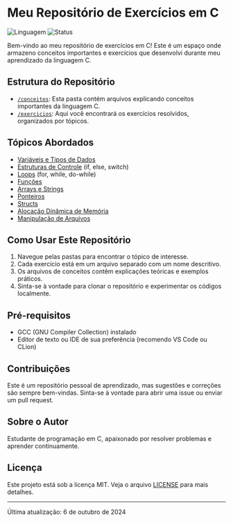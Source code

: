 # Meu Repositório de Exercícios em C

![Linguagem](https://img.shields.io/badge/Linguagem-C-blue)
![Status](https://img.shields.io/badge/Status-Em%20Desenvolvimento-green)

Bem-vindo ao meu repositório de exercícios em C! Este é um espaço onde armazeno conceitos importantes e exercícios que desenvolvi durante meu aprendizado da linguagem C.

## Estrutura do Repositório

- [`/conceitos`](./conceitos): Esta pasta contém arquivos explicando conceitos importantes da linguagem C.
- [`/exercicios`](./exercicios): Aqui você encontrará os exercícios resolvidos, organizados por tópicos.

## Tópicos Abordados

- [Variáveis e Tipos de Dados](./conceitos/variaveis-e-tipos.md)
- [Estruturas de Controle](./conceitos/estruturas-de-controle.md) (if, else, switch)
- [Loops](./conceitos/loops.md) (for, while, do-while)
- [Funções](./conceitos/funcoes.md)
- [Arrays e Strings](./conceitos/arrays-e-strings.md)
- [Ponteiros](./conceitos/ponteiros.md)
- [Structs](./conceitos/structs.md)
- [Alocação Dinâmica de Memória](./conceitos/alocacao-dinamica.md)
- [Manipulação de Arquivos](./conceitos/manipulacao-de-arquivos.md)

## Como Usar Este Repositório

1. Navegue pelas pastas para encontrar o tópico de interesse.
2. Cada exercício está em um arquivo separado com um nome descritivo.
3. Os arquivos de conceitos contêm explicações teóricas e exemplos práticos.
4. Sinta-se à vontade para clonar o repositório e experimentar os códigos localmente.

## Pré-requisitos

- GCC (GNU Compiler Collection) instalado
- Editor de texto ou IDE de sua preferência (recomendo VS Code ou CLion)

## Contribuições

Este é um repositório pessoal de aprendizado, mas sugestões e correções são sempre bem-vindas. Sinta-se à vontade para abrir uma issue ou enviar um pull request.

## Sobre o Autor

Estudante de programação em C, apaixonado por resolver problemas e aprender continuamente.

## Licença

Este projeto está sob a licença MIT. Veja o arquivo [LICENSE](./LICENSE) para mais detalhes.

---

Última atualização: 6 de outubro de 2024